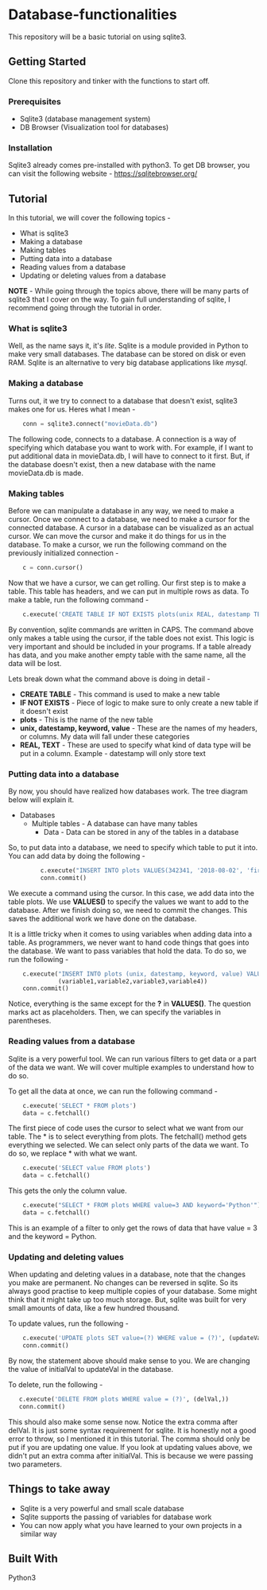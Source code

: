 # Database-functionalities
This repository will be a basic tutorial on using sqlite3. 
## Getting Started
Clone this repository and tinker with the functions to start off. 
### Prerequisites
* Sqlite3 (database management system)
* DB Browser (Visualization tool for databases)
### Installation
Sqlite3 already comes pre-installed  with python3. To get DB browser, you can visit the following website - 
https://sqlitebrowser.org/

## Tutorial 
In this tutorial, we will cover the following topics - 
* What is sqlite3
* Making a database
* Making tables
* Putting data into a database
* Reading values from a database
* Updating or deleting values from a database

**NOTE** - While going through the topics above, there will be many parts of sqlite3 that I cover on the way. To gain full understanding of sqlite, I recommend going through the tutorial in order. 
### What is sqlite3
Well, as the name says it, it's *lite*. Sqlite is a module provided in Python to make very small databases. The database can be stored on disk or even RAM. Sqlite is an alternative to very big database applications like *mysql*. 

### Making a database
Turns out, it we try to connect to a database that doesn't exist, sqlite3 makes one for us. Heres what I mean - 
```python
    conn = sqlite3.connect("movieData.db")
```
The following code, connects to a database. A connection is a way of specifying which database you want to work with. For example, if I want to put additional data in movieData.db, I will have to connect to it first. But, if the database doesn't exist, then a new database with the name movieData.db is made.
### Making tables
Before we can manipulate a database in any way, we need to make a cursor. Once we connect to a database, we need to make a cursor for the connected database. A cursor in a database can be visualized as an actual cursor. We can move the cursor and make it do things for us in the database. To make a cursor, we run the following command on the previously initialized connection - 
```python
    c = conn.cursor()
```

Now that we have a cursor, we can get rolling. Our first step is to make a table. This table has headers, and we can put in multiple rows as data. To make a table, run the following command -
 ```python   
     c.execute('CREATE TABLE IF NOT EXISTS plots(unix REAL, datestamp TEXT, keyword TEXT, value REAL)')
```
By convention, sqlite commands are written in CAPS. The command above only makes a table using the cursor, if the table does not exist. This logic is very important and should be included in your programs. If a table already has data, and you make another empty table with the same name, all the data will be lost. 

Lets break down what the command above is doing in detail - 

* **CREATE TABLE** - This command is used to make a new table
* **IF NOT EXISTS** - Piece of logic to make sure to only create a new table if it doesn't exist
* **plots** - This is the name of the new table
* **unix, datestamp, keyword, value** - These are the names of my headers, or columns. My data will fall under these categories
* **REAL, TEXT** - These are used to specify what kind of data type will be put in a column. Example - datestamp will only store text


### Putting data into a database 

By now, you should have realized how databases work. The tree diagram below will explain it. 

* Databases 
    * Multiple tables - A database can have many tables 
        * Data - Data can be stored in any of the tables in a database

So, to put data into a database, we need to specify which table to put it into. You can add data by doing the following - 
```python
         c.execute("INSERT INTO plots VALUES(342341, '2018-08-02', 'first', 5)")
         conn.commit()
 ```        
We execute a command using the cursor. In this case, we add data into the table plots. We use **VALUES()** to specify the values we want to add to the database. After we finish doing so, we need to commit the changes. This saves the additional work we have done on the database.

It is a little tricky when it comes to using variables when adding data into a table. As programmers, we never want to hand code things that goes into the database. We want to pass variables that hold the data. To do so, we run the following - 
```python
    c.execute("INSERT INTO plots (unix, datestamp, keyword, value) VALUES (?, ?, ?, ?)",
              (variable1,variable2,variable3,variable4))
    conn.commit()
```

Notice, everything is the same except for the **?** in **VALUES()**. The question marks act as placeholders. Then, we can specify the variables in parentheses. 

### Reading values from a database

Sqlite is a very powerful tool. We can run various filters to get data or a part of the data we want. We will cover multiple examples to understand how to do so. 

To get all the data at once, we can run the following command - 
```python
    c.execute('SELECT * FROM plots')
    data = c.fetchall()
```
The first piece of code uses the cursor to select what we want from our table. The * is to select everything from plots. The fetchall() method gets everything we selected. We can select only parts of the data we want. To do so, we replace * with what we want. 
```python
    c.execute('SELECT value FROM plots')
    data = c.fetchall()
```
This gets the only the column value.
```python
    c.execute("SELECT * FROM plots WHERE value=3 AND keyword='Python'")
    data = c.fetchall()
```    
This is an example of a filter to only get the rows of data that have value = 3 and the keyword = Python.

### Updating and deleting values
When updating and deleting values in a database, note that the changes you make are permanent. No changes can be reversed in sqlite. So its always good practise to keep multiple copies of your database. Some might think that it might take up too much storage. But, sqlite was built for very small amounts of data, like a few hundred thousand. 

To update values, run the following - 
```python
    c.execute('UPDATE plots SET value=(?) WHERE value = (?)', (updateVal, initialVal))
    conn.commit()
 ```  
 By now, the statement above should make sense to you. We are changing the value of initialVal to updateVal in the database. 
 
 To delete, run the following - 
 ```python
    c.execute('DELETE FROM plots WHERE value = (?)', (delVal,))
    conn.commit()
```
This should also make some sense now. Notice the extra comma after delVal. It is just some syntax requirement for sqlite. It is honestly not a good error to throw, so I mentioned it in this tutorial. The comma should only be put if you are updating one value. If you look at updating values above, we didn't put an extra comma after initialVal. This is because we were passing two parameters. 

## Things to take away
* Sqlite is a very powerful and small scale database
* Sqlite supports the passing of variables for database work 
* You can now apply what you have learned to your own projects in a similar way
## Built With
Python3
